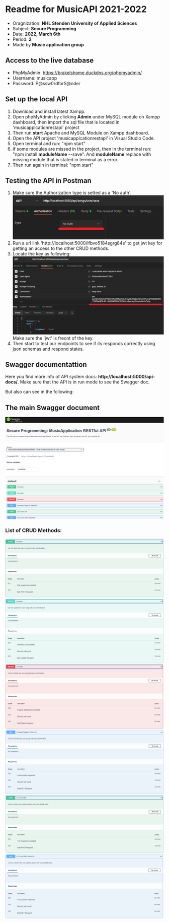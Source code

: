# Readme for MusicAPI 2021-2022

* Oragnization: **NHL Stenden University of Applied Sciences**
* Subject: **Secure Programming**
* Date: **2022, March 6th**
* Period: **2**
* Made by **Music application group**

## Access to the live database
* PhpMyAdmin: https://brakelshome.duckdns.org/phpmyadmin/
* Username: musicapp
* Password: P@ssw0rdforS@nder

## Set up the local API
1. Download and install latest Xampp.
2. Open phpMyAdmin by clicking **Admin** under MySQL module on Xampp dashboard, then import the sql file that is located in 'musicapplcationrestapi' project
3. Then run **start** Apache and MySQL Module on Xampp dashboard.
4. Open the API project 'musicapplcationrestapi' in Visual Studio Code.
5. Open terminal and run: "npm start"
6. if some modules are missed in the project, then in the terminal run: "npm install **moduleName** --save". And **moduleName** replace with missing module that is stated in terminal as a error.
7. Then run again in terminal: "npm start"

## Testing the API in Postman
1. Make sure the Authorization type is setted as a 'No auth'. 
![Class Diagram](/images/no%20auth.png)
2. Run a url link 'http://localhost:5000/lfbvo5184sgrg84e' to get jwt key for getting an access to the other CRUD methods.
3. Locate the key as following:
![Class Diagram](/images/jwt%20token%20in%20postman.png)
Make sure the 'jwt' is freont of the key.
4. Then start to test our endpoints to see if its responds correctly using json schemas and respond states.

## Swagger documentattion
Here you find more info of API system docs: **http://localhost:5000/api-docs/**.
Make sure that the API is in run mode to see the Swagger doc.

But also can see in the following:
## The main Swagger document
![Class Diagram](/images/main.png)
### List of CRUD Methods:
![Class Diagram](/images/postSongs.png)
![Class Diagram](/images/patchSongs.png)
![Class Diagram](/images/deleteSongs.png)
![Class Diagram](/images/getSongs.png)
![Class Diagram](/images/postClientId.png)
![Class Diagram](/images/getClientId.png)

